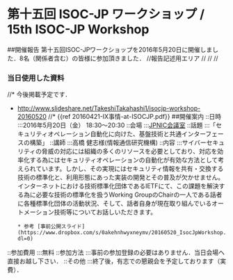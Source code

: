 # 第十五回 ISOC-JP ワークショップ / 15th ISOC-JP Workshop
##開催報告
第十五回ISOC-JPワークショップを2016年5月20日に開催しました．8名（関係者含む）の皆様に参加頂きました．
//報告記述用エリア
//
//
//
### 当日使用した資料
//* 今後掲載予定です．
*  http://www.slideshare.net/TakeshiTakahashi1/isocjp-workshop-20160520
//* {{ref 20160421-IX事情-at-ISOCJP.pdf}}
##開催案内
::日時
:::2016年5月20日（金） 18:30〜20:30
::会場
:::[JPNIC会議室](https://www.nic.ad.jp/ja/profile/map.html)
::話題
:::「セキュリティオペレーション自動化に向けた、基盤技術と共通インターフェースの構築」
::講師
:::高橋 健志様(情報通信研究機構)
::内容
:::サイバーセキュリティの脅威の対応には組織の多くのリソースを必要としており、対応を効率化する為にはセキュリティオペレーションの自動化が有効な方法として考えられています。しかし、その実現にはセキュリティ情報を共有・交換する技術の標準化と、利用形態にあった実装の開発とその普及が欠かせません。インターネットにおける技術標準化団体であるIETFにて、この課題を解決する為に必要な技術の標準化を扱うWorking GroupのChairの一人である話者に各種標準化団体の活動状況、そして、話者自身が現在取り組んでいるオートメーション技術等についてお話しいただきます。



       * 参考 [事前公開スライド](https://www.dropbox.com/s/0akehnhwyxneymv/20160520_IsocJpWorkshop.pdf?dl=0)

::参加費用
:::無料
::参加方法
:::事前の参加登録の必要はありません．当日会場へ直接お越し下さい．
::その他
:::終了後，有志での懇親会を予定しております（実費）．